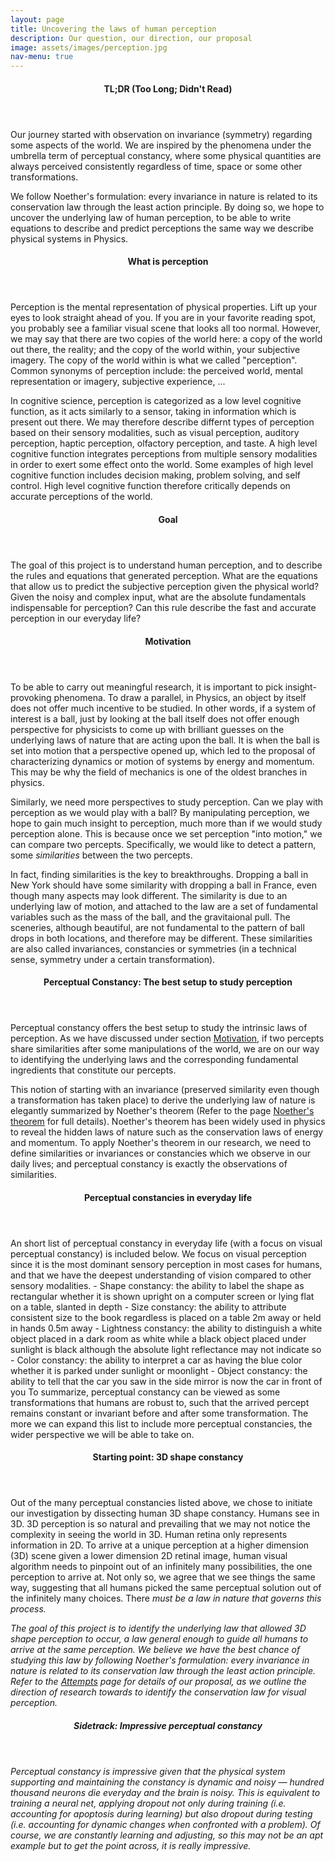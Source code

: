 ```yaml
---
layout: page
title: Uncovering the laws of human perception 
description: Our question, our direction, our proposal
image: assets/images/perception.jpg
nav-menu: true
---
```


<!-- <blockquote>
	What does the word "perception" mean? What is perceptual constancy and how is it relevant to our study? What is a universal theorem and why is it important? <br /><br />
	Specifically, we present our standpoint through the lens of human visual perception.
</blockquote> -->


<header class="major">
	<h4>TL;DR (Too Long; Didn't Read)</h4>
</header>
Our journey started with observation on invariance (symmetry) regarding some aspects of the world. We are inspired by the phenomena under the umbrella term of perceptual constancy, where some physical quantities are always perceived consistently regardless of time, space or some other transformations. 

We follow Noether's formulation: every invariance in nature is related to its conservation law through the least action principle. By doing so, we hope to uncover the underlying law of human perception, to be able to write equations to describe and predict perceptions the same way we describe physical systems in Physics. 




<header class="major">
    <h4>What is perception</h4>
</header>
Perception is the mental representation of physical properties. Lift up your eyes to look straight ahead of you. If you are in your favorite reading spot, you probably see a familiar visual scene that looks all too normal. However, we may say that there are two copies of the world here: a copy of the world out there, the reality; and the copy of the world within, your subjective imagery. The copy of the world within is what we called "perception". Common synonyms of perception include: the perceived world, mental representation or imagery, subjective experience, ... 

In cognitive science, perception is categorized as a low level cognitive function, as it acts similarly to a sensor, taking in information which is present out there. We may therefore describe differnt types of perception based on their sensory modalities, such as visual perception, auditory perception, haptic perception, olfactory perception, and taste. A high level cognitive function integrates perceptions from multiple sensory modalities in order to exert some effect onto the world. Some examples of high level cognitive function includes decision making, problem solving, and self control. High level cognitive function therefore critically depends on accurate perceptions of the world. 

<header class="major">
    <h4>Goal</h4>
</header>
The goal of this project is to understand human perception, and to describe the rules and equations that generated perception. What are the equations that allow us to predict the subjective perception given the physical world? Given the noisy and complex input, what are the absolute fundamentals indispensable for perception? Can this rule describe the fast and accurate perception in our everyday life? 


<p style="position:relative;">
	<!-- place anchor a little above so that can reference there -->
    <a name="sec:Motivation" style="position:absolute; top:-100px;"></a>
	<header class="major">
	    <h4>Motivation</h4>
	</header>
</p>
<p>
	To be able to carry out meaningful research, it is important to pick insight-provoking phenomena. To draw a parallel, in Physics, an object by itself does not offer much incentive to be studied. In other words, if a system of interest is a ball, just by looking at the ball itself does not offer enough perspective for physicists to come up with brilliant guesses on the underlying laws of nature that are acting upon the ball. It is when the ball is set into motion that a perspective opened up, which led to the proposal of characterizing dynamics or motion of systems by energy and momentum. This may be why the field of mechanics is one of the oldest branches in physics. 
</p>
<p>
	Similarly, we need more perspectives to study perception. Can we play with perception as we would play with a ball? By manipulating perception, we hope to gain much insight to perception, much more than if we would study perception alone. This is because once we set perception "into motion," we can compare two percepts. Specifically, we would like to detect a pattern, some <em>similarities</em> between the two percepts. 
</p>
<p>
	In fact, finding similarities is the key to breakthroughs. Dropping a ball in New York should have some similarity with dropping a ball in France, even though many aspects may look different. The similarity is due to an underlying law of motion, and attached to the law are a set of fundamental variables such as the mass of the ball, and the gravitaional pull. The sceneries, although beautiful, are not fundamental to the pattern of ball drops in both locations, and therefore may be different. These similarities are also called invariances, constancies or symmetries (in a technical sense, symmetry under a certain transformation). 
</p>


<header class="major">
    <h4>Perceptual Constancy: The best setup to study perception</h4>
</header>
Perceptual constancy offers the best setup to study the intrinsic laws of perception. As we have discussed under section <a href="#sec:Motivation">Motivation</a>, if two percepts share similarities after some manipulations of the world, we are on our way to identifying the underlying laws and the corresponding fundamental ingredients that constitute our percepts.  

This notion of starting with an invariance (preserved similarity even though a transformation has taken place) to derive the underlying law of nature is elegantly summarized by Noether's theorem (Refer to the page <a href="noetherTheorem.html">Noether's theorem</a> for full details). Noether's theorem has been widely used in physics to reveal the hidden laws of nature such as the conservation laws of energy and momentum. To apply Noether's theorem in our research, we need to define similarities or invariances or constancies which we observe in our daily lives; and perceptual constancy is exactly the observations of similarities. 

<header class="major">
    <h4>Perceptual constancies in everyday life</h4>
</header>
An short list of perceptual constancy in everyday life (with a focus on visual perceptual constancy) is included below. We focus on visual perception since it is the most dominant sensory perception in most cases for humans, and that we have the deepest understanding of vision compared to other sensory modalities. 
- Shape constancy: the ability to label the shape as rectangular whether it is shown upright on a computer screen or lying flat on a table, slanted in depth
- Size constancy: the ability to attribute consistent size to the book regardless is placed on a table 2m away or held in hands 0.5m away
- Lightness constancy: the ability to distinguish a white object placed in a dark room as white while a black object placed under sunlight is black although the absolute light reflectance may not indicate so
- Color constancy: the ability to interpret a car as having the blue color whether it is parked under sunlight or moonlight
- Object constancy: the ability to tell that the car you saw in the side mirror is now the car in front of you
To summarize, perceptual constancy can be viewed as some transformations that humans are robust to, such that the arrived percept remains constant or invariant before and after some transformation. The more we can expand this list to include more perceptual constancies, the wider perspective we will be able to take on. 


<header class="major">
    <h4>Starting point: 3D shape constancy </h4>
</header>
Out of the many perceptual constancies listed above, we chose to initiate our investigation by dissecting human 3D shape constancy. Humans see in 3D. 3D perception is so natural and prevailing that we may not notice the complexity in seeing the world in 3D. Human retina only represents information in 2D. To arrive at a unique perception at a higher dimension (3D) scene given a lower dimension 2D retinal image, human visual algorithm needs to pinpoint out of an infinitely many possibilities, the one perception to arrive at. Not only so, we agree that we see things the same way, suggesting that all humans picked the same perceptual solution out of the infinitely many choices. There <em>must<em> be a law in nature that governs this process. 

The goal of this project is to identify the underlying law that allowed 3D shape perception to occur, a law general enough to guide all humans to arrive at the same perception. We believe we have the best chance of studying this law by following Noether's formulation: every invariance in nature is related to its conservation law through the least action principle. Refer to the <a href="brainstorm.html">Attempts</a> page for details of our proposal, as we outline the direction of research towards to identify the conservation law for visual perception.


<header class="major">
    <h4>Sidetrack: Impressive perceptual constancy</h4>
</header>
Perceptual constancy is impressive given that the physical system supporting and maintaining the constancy is dynamic and noisy &#8212; hundred thousand neurons die everyday and the brain is noisy. This is equivalent to training a neural net, applying dropout not only during training (i.e. accounting for apoptosis during learning) but also dropout during testing (i.e. accounting for dynamic changes when confronted with a problem). Of course, we are constantly learning and adjusting, so this may not be an apt example but to get the point across, it is really impressive.


